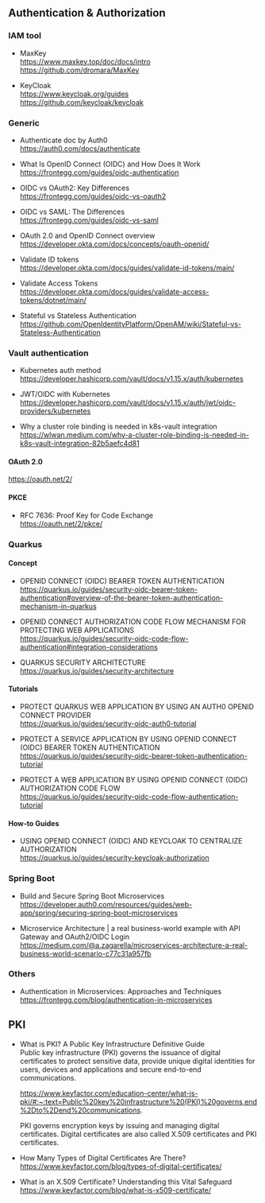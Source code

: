 ## Authentication & Authorization  

### IAM tool

+ MaxKey  
https://www.maxkey.top/doc/docs/intro  
https://github.com/dromara/MaxKey  

+ KeyCloak  
https://www.keycloak.org/guides  
https://github.com/keycloak/keycloak  



### Generic
+ Authenticate doc by Auth0  
https://auth0.com/docs/authenticate  

+ What Is OpenID Connect (OIDC) and How Does It Work  
https://frontegg.com/guides/oidc-authentication  

+ OIDC vs OAuth2: Key Differences  
https://frontegg.com/guides/oidc-vs-oauth2  

+ OIDC vs SAML: The Differences  
https://frontegg.com/guides/oidc-vs-saml  

+ OAuth 2.0 and OpenID Connect overview  
https://developer.okta.com/docs/concepts/oauth-openid/  

+ Validate ID tokens  
https://developer.okta.com/docs/guides/validate-id-tokens/main/  

+ Validate Access Tokens  
https://developer.okta.com/docs/guides/validate-access-tokens/dotnet/main/  

+ Stateful vs Stateless Authentication  
https://github.com/OpenIdentityPlatform/OpenAM/wiki/Stateful-vs-Stateless-Authentication  

### Vault authentication  
+ Kubernetes auth method  
https://developer.hashicorp.com/vault/docs/v1.15.x/auth/kubernetes  

+ JWT/OIDC with Kubernetes  
https://developer.hashicorp.com/vault/docs/v1.15.x/auth/jwt/oidc-providers/kubernetes  

+ Why a cluster role binding is needed in k8s-vault integration  
https://wlwan.medium.com/why-a-cluster-role-binding-is-needed-in-k8s-vault-integration-82b5aefc4d81  

#### OAuth 2.0
https://oauth.net/2/  

#### PKCE
+ RFC 7636: Proof Key for Code Exchange  
    https://oauth.net/2/pkce/  

### Quarkus
#### Concept
+ OPENID CONNECT (OIDC) BEARER TOKEN AUTHENTICATION  
https://quarkus.io/guides/security-oidc-bearer-token-authentication#overview-of-the-bearer-token-authentication-mechanism-in-quarkus  

+ OPENID CONNECT AUTHORIZATION CODE FLOW MECHANISM FOR PROTECTING WEB APPLICATIONS  
https://quarkus.io/guides/security-oidc-code-flow-authentication#integration-considerations  

+ QUARKUS SECURITY ARCHITECTURE  
https://quarkus.io/guides/security-architecture  


#### Tutorials
+ PROTECT QUARKUS WEB APPLICATION BY USING AN AUTH0 OPENID CONNECT PROVIDER  
https://quarkus.io/guides/security-oidc-auth0-tutorial  

+ PROTECT A SERVICE APPLICATION BY USING OPENID CONNECT (OIDC) BEARER TOKEN AUTHENTICATION  
https://quarkus.io/guides/security-oidc-bearer-token-authentication-tutorial  

+ PROTECT A WEB APPLICATION BY USING OPENID CONNECT (OIDC) AUTHORIZATION CODE FLOW  
https://quarkus.io/guides/security-oidc-code-flow-authentication-tutorial  

#### How-to Guides
+ USING OPENID CONNECT (OIDC) AND KEYCLOAK TO CENTRALIZE AUTHORIZATION  
https://quarkus.io/guides/security-keycloak-authorization  

### Spring Boot
+ Build and Secure Spring Boot Microservices  
https://developer.auth0.com/resources/guides/web-app/spring/securing-spring-boot-microservices  

+ Microservice Architecture | a real business-world example with API Gateway and OAuth2/OIDC Login  
https://medium.com/@a.zagarella/microservices-architecture-a-real-business-world-scenario-c77c31a957fb  

### Others
+ Authentication in Microservices: Approaches and Techniques  
https://frontegg.com/blog/authentication-in-microservices  


## PKI
+ What is PKI? A Public Key Infrastructure Definitive Guide  
    Public key infrastructure (PKI) governs the issuance of digital certificates to protect sensitive data, provide unique digital identities for users, devices and applications and secure end-to-end communications.  

    https://www.keyfactor.com/education-center/what-is-pki/#:~:text=Public%20key%20infrastructure%20(PKI)%20governs,end%2Dto%2Dend%20communications.  

    PKI governs encryption keys by issuing and managing digital certificates. Digital certificates are also called X.509 certificates and PKI certificates.  

+ How Many Types of Digital Certificates Are There?  
    https://www.keyfactor.com/blog/types-of-digital-certificates/  

+ What is an X.509 Certificate? Understanding this Vital Safeguard  
    https://www.keyfactor.com/blog/what-is-x509-certificate/  